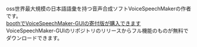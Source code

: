 oss世界最大規模の日本語語彙を持つ音声合成ソフトVoiceSpeechMakerの作者です。  
[boothでVoiceSpeechMaker-GUIの寄付版が購入できます](https://warihima-soft.booth.pm/items/7090520)  
VoiceSpeechMaker-GUIのリポジトリのリリースからフル機能のものが無料でダウンロードできます。  

<!---
WariHima/WariHima is a ✨ special ✨ repository because its `README.md` (this file) appears on your GitHub profile.
You can click the Preview link to take a look at your changes.
--->
